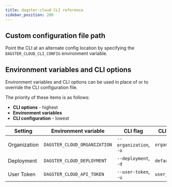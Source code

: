 ```yaml
---
title: dagster-cloud CLI reference
sidebar_position: 200
---
```


## Custom configuration file path

Point the CLI at an alternate config location by specifying the `DAGSTER_CLOUD_CLI_CONFIG` environment variable.

## Environment variables and CLI options

Environment variables and CLI options can be used in place of or to override the CLI configuration file.

The priority of these items is as follows:

- **CLI options** - highest
- **Environment variables**
- **CLI configuration** - lowest

| Setting      | Environment variable         | CLI flag               | CLI config value     |
| ------------ | ---------------------------- | ---------------------- | -------------------- |
| Organization | `DAGSTER_CLOUD_ORGANIZATION` | `--organization`, `-o` | `organization`       |
| Deployment   | `DAGSTER_CLOUD_DEPLOYMENT`   | `--deployment`, `-d`   | `default_deployment` |
| User Token   | `DAGSTER_CLOUD_API_TOKEN`    | `--user-token`, `-u`   | `user_token`         |
